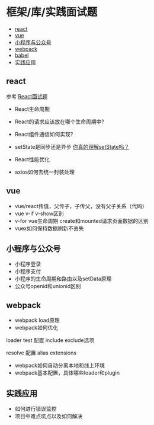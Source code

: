 # 框架/库/实践面试题

- [react](#react)
- [vue](#vue)
- [小程序与公众号](#小程序与公众号)
- [webpack](#webpack)
- [babel](#babel)
- [实践应用](#实践应用)

## react

参考 [React面试题](https://www.cxymsg.com/guide/react.html#react最新的生命周期是怎样的)

- React生命周期
- React的请求应该放在哪个生命周期中?
- React组件通信如何实现?
- setState是同步还是异步 [你真的理解setState吗？](https://juejin.im/post/5b45c57c51882519790c7441)
- React性能优化

- axios如何去统一封装处理

## vue
- vue/react传值，父传子，子传父，没有父子关系（代码）
- vue v-if v-show区别
- v-for vue生命周期 create和mounted请求页面数据的区别
- vuex如何保持数据刷新不丢失

## 小程序与公众号

- 小程序登录
- 小程序支付
- 小程序的生命周期和路由以及setData原理
- 公众号openid和unionid区别

## webpack

- webpack load原理
- webpack如何优化

loader test 配置 include exclude选项

resolve 配置 alias extensions



- webpack如何自动分离本地和线上环境
- webpack基本配置，具体哪些loader和plugin

## 实践应用

- 如何进行错误监控
- 项目中难点坑点以及如何解决